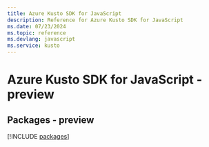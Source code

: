 ```yaml
---
title: Azure Kusto SDK for JavaScript
description: Reference for Azure Kusto SDK for JavaScript
ms.date: 07/23/2024
ms.topic: reference
ms.devlang: javascript
ms.service: kusto
---
```

# Azure Kusto SDK for JavaScript - preview
## Packages - preview
[!INCLUDE [packages](kusto-index.md)]